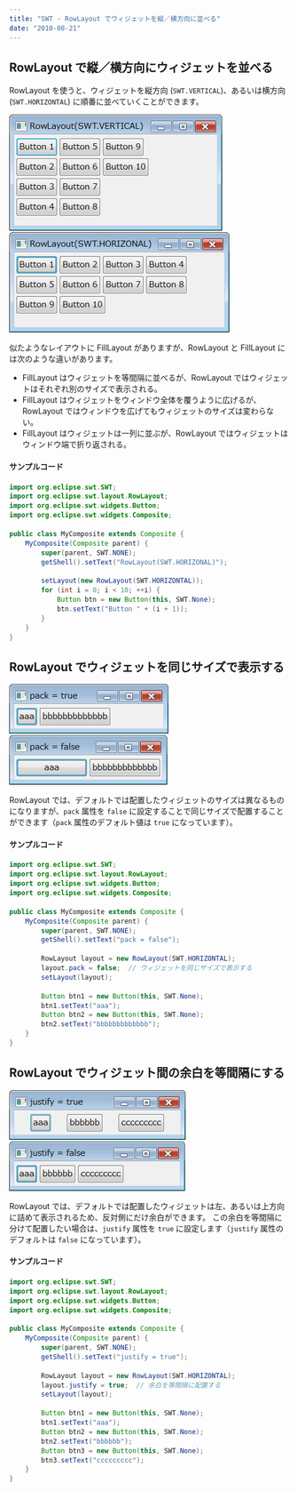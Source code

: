 ```yaml
---
title: "SWT - RowLayout でウィジェットを縦／横方向に並べる"
date: "2010-08-21"
---
```


RowLayout で縦／横方向にウィジェットを並べる
----

RowLayout を使うと、ウィジェットを縦方向 (`SWT.VERTICAL`)、あるいは横方向 (`SWT.HORIZONTAL`) に順番に並べていくことができます。

![row-layout-vertical.png](./row-layout-vertical.png)
![row-layout-horizontal.png](./row-layout-horizontal.png)

似たようなレイアウトに FillLayout がありますが、RowLayout と FillLayout には次のような違いがあります。

- FillLayout はウィジェットを等間隔に並べるが、RowLayout ではウィジェットはそれぞれ別のサイズで表示される。
- FillLayout はウィジェットをウィンドウ全体を覆うように広げるが、RowLayout ではウィンドウを広げてもウィジェットのサイズは変わらない。
- FillLayout はウィジェットは一列に並ぶが、RowLayout ではウィジェットはウィンドウ端で折り返される。

#### サンプルコード

~~~ java
import org.eclipse.swt.SWT;
import org.eclipse.swt.layout.RowLayout;
import org.eclipse.swt.widgets.Button;
import org.eclipse.swt.widgets.Composite;

public class MyComposite extends Composite {
    MyComposite(Composite parent) {
        super(parent, SWT.NONE);
        getShell().setText("RowLayout(SWT.HORIZONAL)");

        setLayout(new RowLayout(SWT.HORIZONTAL));
        for (int i = 0; i < 10; ++i) {
            Button btn = new Button(this, SWT.None);
            btn.setText("Button " + (i + 1));
        }
    }
}
~~~


RowLayout でウィジェットを同じサイズで表示する
----

![row-layout-pack-true.png](./row-layout-pack-true.png)
![row-layout-pack-false.png](./row-layout-pack-false.png)

RowLayout では、デフォルトでは配置したウィジェットのサイズは異なるものになりますが、`pack` 属性を `false` に設定することで同じサイズで配置することができます（`pack` 属性のデフォルト値は `true` になっています）。

#### サンプルコード

~~~ java
import org.eclipse.swt.SWT;
import org.eclipse.swt.layout.RowLayout;
import org.eclipse.swt.widgets.Button;
import org.eclipse.swt.widgets.Composite;

public class MyComposite extends Composite {
    MyComposite(Composite parent) {
        super(parent, SWT.NONE);
        getShell().setText("pack = false");

        RowLayout layout = new RowLayout(SWT.HORIZONTAL);
        layout.pack = false;  // ウィジェットを同じサイズで表示する
        setLayout(layout);

        Button btn1 = new Button(this, SWT.None);
        btn1.setText("aaa");
        Button btn2 = new Button(this, SWT.None);
        btn2.setText("bbbbbbbbbbbbb");
    }
}
~~~


RowLayout でウィジェット間の余白を等間隔にする
----

![row-layout-justify-true.png](./row-layout-justify-true.png)
![row-layout-justify-false.png](./row-layout-justify-false.png)

RowLayout では、デフォルトでは配置したウィジェットは左、あるいは上方向に詰めて表示されるため、反対側にだけ余白ができます。
この余白を等間隔に分けて配置したい場合は、`justify` 属性を `true` に設定します（`justify` 属性のデフォルトは `false` になっています）。

#### サンプルコード

~~~ java
import org.eclipse.swt.SWT;
import org.eclipse.swt.layout.RowLayout;
import org.eclipse.swt.widgets.Button;
import org.eclipse.swt.widgets.Composite;

public class MyComposite extends Composite {
    MyComposite(Composite parent) {
        super(parent, SWT.NONE);
        getShell().setText("justify = true");

        RowLayout layout = new RowLayout(SWT.HORIZONTAL);
        layout.justify = true;  // 余白を等間隔に配置する
        setLayout(layout);

        Button btn1 = new Button(this, SWT.None);
        btn1.setText("aaa");
        Button btn2 = new Button(this, SWT.None);
        btn2.setText("bbbbbb");
        Button btn3 = new Button(this, SWT.None);
        btn3.setText("ccccccccc");
    }
}
~~~

